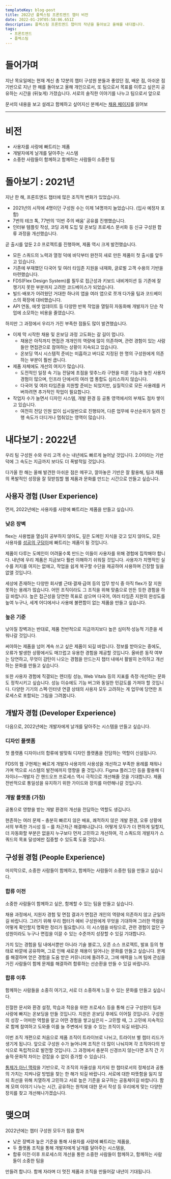 ```yaml
---
templateKey: blog-post
title: 2022년 플렉스팀 프론트엔드 챕터 비전
date: 2022-01-29T05:58:06.651Z
description: 플렉스팀 프론트엔드 챕터의 작년을 돌아보고 올해를 내다봅니다.
tags:
  - 프론트엔드
  - 플렉스팀
---
```

# 들어가며
지난 목요일에는 현재 계신 총 12분의 챕터 구성원 분들과 좋았던 점, 배운 점, 아쉬운 점 기반으로 지난 한 해를 돌아보고 올해 개인으로서, 또 팀으로서 목표를 이루고 싶은지 공유하는 시간을 (뒤늦게) 가졌습니다. 서로의 솔직한 이야기를 나누고 팀으로서 앞으로 


문서의 내용을 보고 설레고 함께하고 싶어지신 분께서는 [채용 페이지](https://recruiting.flex.team/)를 읽어보

---

# 비전

- 사용자를 사랑에 빠트리는 제품
- 개발자에게 날개를 달아주는 시스템
- 소중한 사람들이 함께하고 함께하는 사람들이 소중한 팀

# 돌아보기 : 2021년

지난 한 해, 프론트엔드 챕터에 많은 조직적 변화가 있었습니다.

- 2021년의 시작에 4명이던 구성원 수는 이제 14명까지 늘었습니다. (입사 예정자 포함)
- 7번의 테크 톡, 77번의 ‘이번 주의 배움’ 공유를 진행했습니다.
- 인터뷰 템플릿 작성, 코딩 과제 도입 및 온보딩 프로세스 문서화 등 신규 구성원 합류 과정을 개선했습니다.

곧 출시를 앞둔 2.0 프로젝트를 진행하며, 제품 역시 크게 발전했습니다.

- 모든 스쿼드의 노력과 열정 덕에 바닥부터 완전히 새로 만든 제품이 첫 출시를 앞두고 있습니다.
- 기존에 부재했던 다국어 및 여러 타임존 지원을 내재화, 글로벌 고객 수용의 기반을 마련했습니다.
- FDS(Flex Design System)를 필두로 접근성과 키보드 내비게이션 등 기존에 잘 챙기지 못한 부분까지 고려한 코드베이스가 되었습니다.
- 빌드·배포가 어려웠던 거대한 하나의 앱을 여러 앱으로 쪼개 다가올 팀과 코드베이스의 확장에 대비했습니다.
- API 연동, 에셋 업데이트 등 다양한 반복 작업을 열릴히 자동화해 개발자가 단순 작업에 소모하는 비용을 줄였습니다.

하지만 그 과정에서 우리가 가진 부족한 점들도 많이 발견했습니다.

- 이제 막 시작한 채용 및 온보딩 과정 고도화는 갈 길이 멉니다.
    - 채용은 아직까지 면접관 개개인의 역량에 많이 의존하며, 관련 경험이 있는 사람들만 면접관으로 참여하는 상황이 지속되고 있습니다.
    - 온보딩 역시 시스템적 준비는 미흡하고 버디로 지정된 한 명의 구성원에게 의존하는 부분이 훨씬 큽니다.
- 제품 자체에도 개선의 여지가 많습니다.
    - 도전적인 일정 속 기능 전달에 초점을 맞추느라 구현을 미룬 기능과 놓친 사용자 경험이 많으며, 인프라 단에서의 여러 앱 통합도 심리스하지 않습니다.
    - 다국어 및 여러 타임존을 지원할 준비는 되었지만, 실질적으로 모든 사용례를 커버하려면 추가적인 작업이 필요합니다.
- 작업자 수가 늘면서 디자인 시스템, 개발 환경 등 공통 영역에서의 부채도 점차 쌓이고 있습니다.
    - 여전히 전담 인원 없이 십시일반으로 진행되어, 다른 업무에 우선순위가 밀려 진행 속도가 더디거나 멈춰있는 영역이 많습니다.

# 내다보기 : 2022년

우리 팀 구성원 수와 우리 고객 수는 내년에도 빠르게 늘어날 것입니다. 2.0이라는 기반 덕에 그 속도는 지금까지 보다도 더 폭발적일 것입니다.

다가올 한 해는 올해 발견한 아쉬운 점은 메꾸고, 깔아놓은 기반은 잘 활용해, 팀과 제품의 폭발적인 성장을 잘 뒷받침할 웹 제품과 문화를 만드는 시간으로 만들고 싶습니다.

## 사용자 경험 (User Experience)

먼저, 2022년에는 사용자를 사랑에 빠트리는 제품을 만들고 싶습니다.

### 낮은 장벽

flex는 사용법을 열심히 공부하지 않아도, 깊은 도메인 지식을 갖고 있지 않아도, 모든 사용자를 [성공의 구덩이](https://blog.codinghorror.com/falling-into-the-pit-of-success/)에 빠트리는 제품이 될 것입니다.

제품이 다루는 도메인이 어려울수록 만드는 이들이 사용자를 위해 경험에 집착해야 합니다. 내년에 우리 제품은 지금보다 훨씬 이해하기 쉬워질 것입니다. 사용자가 치명적인 실수를 저지를 여지는 없애고, 작업을 쉽게 복구할 수단을 제공하여 사용하며 긴장할 일을 없앨 것입니다.

세상에 존재하는 다양한 회사별 근태·결재·급여 등의 업무 방식 중 아직 flex가 잘 지원 못하는 용례가 많습니다. 어떤 조직이라도 그 조직을 위해 맞춤으로 만든 듯한 경험을 하길 바랍니다. 높은 접근성을 당연한 목표로 삼으며 다국어, 여러 타임존 지원의 완성도를 높여 누구나, 세계 어디에서나 사용에 불편함이 없는 제품을 만들고 싶습니다.

### 높은 기준

낮아질 장벽과는 반대로, 제품 전반적으로 지금까지보다 높은 심미적·성능적 기준을 세워나갈 것입니다.

써야하는 제품을 넘어 계속 쓰고 싶은 제품이 되길 바랍니다. 정보를 받아오는 중에도, 오류가 발생한 상황에서도 매끄럽고 유용한 경험을 제공할 것입니다. 올바른 동작 여부는 당연하고, 무엇이 감탄이 나오는 경험을 만드는지 챕터 내에서 활발히 논의하고 개선하는 문화를 만들고 싶습니다.

또한 사용자 경험에 직결되는 렌더링 성능, Web Vitals 등의 지표를 측정·개선하는 문화도 정착시키고 싶습니다. 성능 이슈에도 기능 버그와 동일한 민감도를 가져야 할 것입니다. 다양한 기기의 스펙·인터넷 연결 상태의 사용자 모두 고려하는 게 업무에 당연한 프로세스로 포함되는 그림을 그려봅니다.

## 개발자 경험 (Developer Experience)

다음으로, 2022년에는 개발자에게 날개를 달아주는 시스템을 만들고 싶습니다.

### 디자인 플랫폼

첫 플랫폼 디자이너의 합류에 발맞춰 디자인 플랫폼을 전담하는 역할이 신설됩니다. 

FDS의 웹 구현체는 빠르게 개발자·사용자의 사용성을 개선하고 부족한 용례를 채워나가며 역으로 시스템의 발전에까지 영향을 줄 것입니다. Figma 플러그인 등을 활용해 디자이너—개발자 간 핸드오프 프로세스 역시 극적으로 개선해줄 것을 기대합니다. 제품 전반적으로 통일성을 유지하기 위한 가이드와 장치를 마련해나갈 것입니다.

### 개발 플랫폼 (가칭)

공통으로 영향을 받는 개발 환경의 개선을 전담하는 역할도 생깁니다.

현존하는 여러 문제 – 충분히 빠르지 않은 배포, 쾌적하지 않은 개발 환경, 오류 상황에서의 부족한 가시성 등 – 를 차근차근 해결해나갑니다. 어떻게 모두가 더 편하게 일할지, 더 자동화할 부분은 없을지 누구보다 먼저 고민하고 개선하여, 각 스쿼드의 개발자가 스쿼드의 목표 달성에만 집중할 수 있도록 도울 것입니다.

## 구성원 경험 (People Experience)

마지막으로, 소중한 사람들이 함께하고, 함께하는 사람들이 소중한 팀을 만들고 싶습니다.

### 합류 이전

소중한 사람들이 함께하고 싶은, 함께할 수 있는 팀을 만들고 싶습니다.

채용 과정에서, 지원자 경험 및 면접 결과가 면접관 개인의 역량에 의존하지 않고 균일하길 바랍니다. 그러기 위해 우리 챕터가 예비 구성원에게 무엇을 기대하며 그러한 역량을 어떻게 확인할지 명확한 정리가 필요합니다. 이 시스템을 바탕으로, 관련 경험이 없던 구성원이라도 누구나 면접을 이끌 수 있는 수준까지 성장할 수 있길 기대합니다.

가치 있는 경험을 팀 내에서뿐만 아니라 기술 블로그, 오픈 소스 프로젝트, 발표 등의 형태로 바깥에 공유하며, 그로 인해 새로운 채용이 일어나는 문화를 만들고 싶습니다. 문제를 해결하며 얻은 경험을 도움 받은 커뮤니티에 돌려주고, 그에 매력을 느껴 팀에 관심을 가진 사람들이 함께 문제를 해결하려 합류하는 선순환을 만들 수 있길 바랍니다.

### 합류 이후

함께하는 사람들을 소중히 여기고, 서로 더 소중하게 느낄 수 있는 문화를 만들고 싶습니다.

친절한 문서와 환경 설정, 학습과 적응을 위한 프로세스 등을 통해 신규 구성원이 팀과 사랑에 빠지는 온보딩을 만들 것입니다. 지원은 온보딩 후에도 이어질 것입니다. 구성원의 성장 – 어떠한 역할을 맡고 어떤 경험을 쌓고싶은지 – 고민할 때, 그 고민에 지속적으로 함께 참여하고 도와줄 이를 늘 주변에서 찾을 수 있는 조직이 되길 바랍니다.

이번 조직 개편으로 처음으로 제품 조직이 트라이브로 나뉘고, 트라이브 별 챕터 리드가 생기게 됩니다. 앞으로 구성원 수가 늘어나며 조직은 더 많이 나눠지며 각 조직마다의 방식으로 독립적으로 발전할 것입니다. 그 과정에서 충분히 신경쓰지 않는다면 조직 간 기술적·문화적 차이는 걷잡을 수 없이 증가할 수 있습니다.

[통제가 아닌 맥락](https://jobs.netflix.com/culture#context-not-control)을 기반으로, 각 조직의 자율성을 지키되 한 챕터로서의 정체성과 공통의 가치는 지켜나갈 방법을 찾는 한 해가 되길 바랍니다. 서로에 대한 따뜻함을 잃지 않되 최선을 위해 치열하게 고민하고 서로 높은 기준을 요구하는 공동체이길 바랍니다. 함께 모여 이야기 나누는 시간, 공유하는 원칙에 대한 문서 작성 등 우리에게 맞는 다양한 장치를 찾고 개선해나가겠습니다.

# 맺으며

2022년에는 챕터 구성원 모두가 힘을 합쳐

- 낮은 장벽과 높은 기준을 통해 사용자를 사랑에 빠트리는 제품을,
- 두 플랫폼 조직을 통해 개발자에게 날개를 달아주는 시스템을,
- 합류 이전·이후 프로세스의 개선을 통한 소중한 사람들이 함께하고, 함께하는 사람들이 소중한 팀을

만들려 합니다. 함께 자라며 더 멋진 제품과 조직을 만들어갈 내년이 기대됩니다.